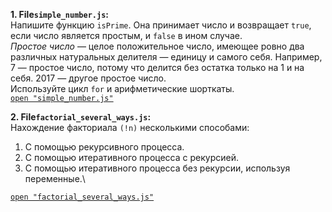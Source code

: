 
**1. File`simple_number.js`:** \
Напишите функцию `isPrime`. Она принимает число и возвращает `true`, если число является простым, и `false` в ином случае. \
_Простое число_ — целое положительное число, имеющее ровно два различных натуральных делителя — единицу и самого себя. Например, 7 — простое число, потому что делится без остатка только на 1 и на себя. 2017 — другое простое число.\
Используйте цикл `for` и арифметические шорткаты.\
[`open "simple_number.js"`](https://github.com/igotbitches/someJS/blob/master/simple_number.js)


**2. File`factorial_several_ways.js`:** \
Нахождение факториала `(!n)` несколькими способами:

1. С помощью рекурсивного процесса.
2. С помощью итеративного процесса с рекурсией.
3. С помощью итеративного процесса без рекурсии, используя переменные.\

[`open "factorial_several_ways.js"`](https://github.com/igotbitches/someJS/blob/master/factorial_several_ways.js)

